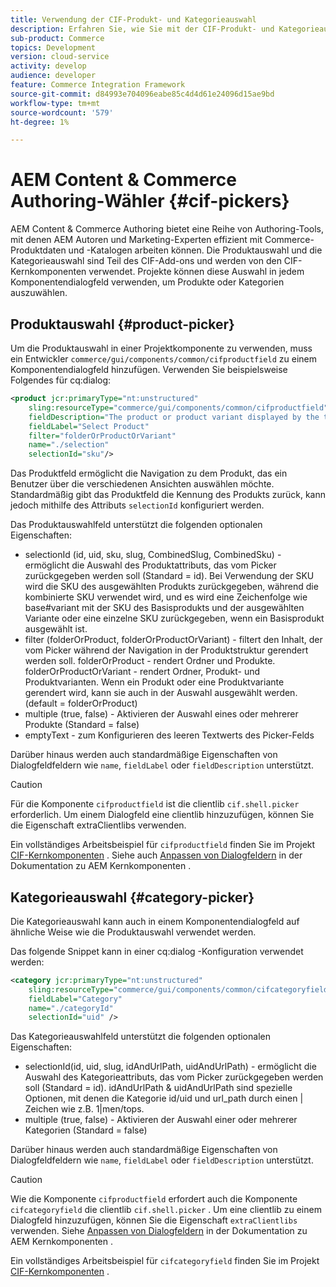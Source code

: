 ```yaml
---
title: Verwendung der CIF-Produkt- und Kategorieauswahl
description: Erfahren Sie, wie Sie mit der CIF-Produkt- und Kategorieauswahl in Ihren Commerce-Komponenten für Kunden Autoren und Marketing-Experten unterstützen können, um effizient mit Commerce-Produkten und -Katalogdaten zu arbeiten.
sub-product: Commerce
topics: Development
version: cloud-service
activity: develop
audience: developer
feature: Commerce Integration Framework
source-git-commit: d84993e704096eabe85c4d4d61e24096d15ae9bd
workflow-type: tm+mt
source-wordcount: '579'
ht-degree: 1%

---
```


# AEM Content &amp; Commerce Authoring-Wähler {#cif-pickers}

AEM Content &amp; Commerce Authoring bietet eine Reihe von Authoring-Tools, mit denen AEM Autoren und Marketing-Experten effizient mit Commerce-Produktdaten und -Katalogen arbeiten können. Die Produktauswahl und die Kategorieauswahl sind Teil des CIF-Add-ons und werden von den CIF-Kernkomponenten verwendet. Projekte können diese Auswahl in jedem Komponentendialogfeld verwenden, um Produkte oder Kategorien auszuwählen.

## Produktauswahl {#product-picker}

Um die Produktauswahl in einer Projektkomponente zu verwenden, muss ein Entwickler `commerce/gui/components/common/cifproductfield` zu einem Komponentendialogfeld hinzufügen. Verwenden Sie beispielsweise Folgendes für cq:dialog:

```xml
<product jcr:primaryType="nt:unstructured"
    sling:resourceType="commerce/gui/components/common/cifproductfield"
    fieldDescription="The product or product variant displayed by the teaser"
    fieldLabel="Select Product"
    filter="folderOrProductOrVariant"
    name="./selection"
    selectionId="sku"/>
```

Das Produktfeld ermöglicht die Navigation zu dem Produkt, das ein Benutzer über die verschiedenen Ansichten auswählen möchte. Standardmäßig gibt das Produktfeld die Kennung des Produkts zurück, kann jedoch mithilfe des Attributs `selectionId` konfiguriert werden.

Das Produktauswahlfeld unterstützt die folgenden optionalen Eigenschaften:

- selectionId (id, uid, sku, slug, CombinedSlug, CombinedSku) - ermöglicht die Auswahl des Produktattributs, das vom Picker zurückgegeben werden soll (Standard = id). Bei Verwendung der SKU wird die SKU des ausgewählten Produkts zurückgegeben, während die kombinierte SKU verwendet wird, und es wird eine Zeichenfolge wie base#variant mit der SKU des Basisprodukts und der ausgewählten Variante oder eine einzelne SKU zurückgegeben, wenn ein Basisprodukt ausgewählt ist.
- filter (folderOrProduct, folderOrProductOrVariant) - filtert den Inhalt, der vom Picker während der Navigation in der Produktstruktur gerendert werden soll. folderOrProduct - rendert Ordner und Produkte. folderOrProductOrVariant - rendert Ordner, Produkt- und Produktvarianten. Wenn ein Produkt oder eine Produktvariante gerendert wird, kann sie auch in der Auswahl ausgewählt werden. (default = folderOrProduct)
- multiple (true, false) - Aktivieren der Auswahl eines oder mehrerer Produkte (Standard = false)
- emptyText - zum Konfigurieren des leeren Textwerts des Picker-Felds

Darüber hinaus werden auch standardmäßige Eigenschaften von Dialogfeldfeldern wie `name`, `fieldLabel` oder `fieldDescription` unterstützt.

>[!CAUTION]
>
>Für die Komponente `cifproductfield` ist die clientlib `cif.shell.picker` erforderlich. Um einem Dialogfeld eine clientlib hinzuzufügen, können Sie die Eigenschaft extraClientlibs verwenden.

Ein vollständiges Arbeitsbeispiel für `cifproductfield` finden Sie im Projekt [CIF-Kernkomponenten](https://github.com/adobe/aem-core-cif-components/blob/master/ui.apps/src/main/content/jcr_root/apps/core/cif/components/commerce/productteaser/v1/productteaser/_cq_dialog/.content.xml) . Siehe auch [Anpassen von Dialogfeldern](https://experienceleague.adobe.com/docs/experience-manager-core-components/using/developing/customizing.html?lang=en#customizing-dialogs) in der Dokumentation zu AEM Kernkomponenten .

## Kategorieauswahl {#category-picker}

Die Kategorieauswahl kann auch in einem Komponentendialogfeld auf ähnliche Weise wie die Produktauswahl verwendet werden.

Das folgende Snippet kann in einer cq:dialog -Konfiguration verwendet werden:

```xml
<category jcr:primaryType="nt:unstructured" 
    sling:resourceType="commerce/gui/components/common/cifcategoryfield" 
    fieldLabel="Category" 
    name="./categoryId" 
    selectionId="uid" />
```

Das Kategorieauswahlfeld unterstützt die folgenden optionalen Eigenschaften:

- selectionId(id, uid, slug, idAndUrlPath, uidAndUrlPath) - ermöglicht die Auswahl des Kategorieattributs, das vom Picker zurückgegeben werden soll (Standard = id). idAndUrlPath &amp; uidAndUrlPath sind spezielle Optionen, mit denen die Kategorie id/uid und url_path durch einen | Zeichen wie z.B. 1|men/tops.
- multiple (true, false) - Aktivieren der Auswahl einer oder mehrerer Kategorien (Standard = false)

Darüber hinaus werden auch standardmäßige Eigenschaften von Dialogfeldfeldern wie `name`, `fieldLabel` oder `fieldDescription` unterstützt.

>[!CAUTION]
>
>Wie die Komponente `cifproductfield` erfordert auch die Komponente `cifcategoryfield` die clientlib `cif.shell.picker` . Um eine clientlib zu einem Dialogfeld hinzuzufügen, können Sie die Eigenschaft `extraClientlibs` verwenden. Siehe [Anpassen von Dialogfeldern](https://experienceleague.adobe.com/docs/experience-manager-core-components/using/developing/customizing.html?lang=en#customizing-dialogs) in der Dokumentation zu AEM Kernkomponenten .

Ein vollständiges Arbeitsbeispiel für `cifcategoryfield` finden Sie im Projekt [CIF-Kernkomponenten](https://github.com/adobe/aem-core-cif-components/blob/master/ui.apps/src/main/content/jcr_root/apps/core/cif/components/commerce/featuredcategorylist/v1/featuredcategorylist/_cq_dialog/.content.xml) .
